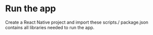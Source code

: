 # Run the app
Create a React Native project and import these scripts./
package.json contains all libraries needed to run the app.
